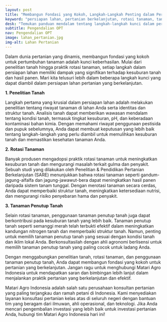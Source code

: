```yaml
---
layout: post
title: "Membangun Fondasi yang Kokoh, Langkah-Langkah Penting dalam Persiapan Lahan Pertanian yang Berkelanjutan"
keyword: "persiapan lahan, pertanian berkelanjutan, rotasi tanaman, tanaman penutup tanah, konsultan pertanian, Matari Agro Indonesia"
desk: "Temukan panduan mendalam tentang langkah-langkah kunci dalam persiapan lahan pertanian yang berkelanjutan. Dengan fokus pada penelitian tanah, rotasi tanaman, dan penggunaan tanaman penutup tanah, artikel ini akan memberikan wawasan yang berharga bagi petani yang mencari cara untuk meningkatkan kesuburan tanah dan hasil panen mereka secara alami"
subtitle: Pengendalian OPT
nav: Pengendalian OPT
image: lahan_pertanian.jpg
img-alt: Lahan Pertanian
---
```



Dalam dunia pertanian yang dinamis, membangun fondasi yang kokoh untuk pertumbuhan tanaman adalah kunci keberhasilan. Mulai dari penelitian tanah hingga praktik rotasi tanaman, setiap langkah dalam persiapan lahan memiliki dampak yang signifikan terhadap kesuburan tanah dan hasil panen. Mari kita telusuri lebih dalam beberapa langkah kunci yang dapat diambil dalam persiapan lahan pertanian yang berkelanjutan.

**1. Penelitian Tanah**

Langkah pertama yang krusial dalam persiapan lahan adalah melakukan penelitian tentang riwayat tanaman di lahan Anda serta identitas dan struktur tanah. Analisis tanah dapat memberikan wawasan mendalam tentang kondisi tanah, termasuk tingkat kesuburan, pH, dan keberadaan kontaminasi bahan kimia. Dengan memahami riwayat penggunaan pestisida dan pupuk sebelumnya, Anda dapat membuat keputusan yang lebih baik tentang langkah-langkah yang perlu diambil untuk memulihkan kesuburan tanah dan memastikan kesehatan tanaman Anda.

**2. Rotasi Tanaman**

Banyak produsen mengadopsi praktik rotasi tanaman untuk meningkatkan kesuburan tanah dan mengurangi masalah terkait gulma dan penyakit. Sebuah studi yang dilakukan oleh Penelitian & Pendidikan Pertanian Berkelanjutan (SARE) menunjukkan bahwa rotasi tanaman seperti gandum-jagung-alfalfa dan jagung-jawawut-bera dapat meningkatkan hasil panen daripada sistem tanam tunggal. Dengan merotasi tanaman secara cerdas, Anda dapat memperbaiki struktur tanah, meningkatkan ketersediaan nutrisi, dan mengurangi risiko penyebaran hama dan penyakit.

**3. Tanaman Penutup Tanah**

Selain rotasi tanaman, penggunaan tanaman penutup tanah juga dapat berkontribusi pada kesuburan tanah yang lebih baik. Tanaman penutup tanah seperti semanggi merah telah terbukti efektif dalam meningkatkan kandungan nitrogen tanah dan memperbaiki struktur tanah. Namun, penting untuk memilih tanaman penutup tanah yang sesuai dengan kondisi tanah dan iklim lokal Anda. Berkonsultasilah dengan ahli agronomi berlisensi untuk memilih tanaman penutup tanah yang paling cocok untuk ladang Anda.

Dengan menggabungkan penelitian tanah, rotasi tanaman, dan penggunaan tanaman penutup tanah, Anda dapat membangun fondasi yang kokoh untuk pertanian yang berkelanjutan. Jangan ragu untuk menghubungi Matari Agro Indonesia untuk mendapatkan saran dan bimbingan lebih lanjut dalam menjalankan praktik pertanian yang berkelanjutan dan efektif.

Matari Agro Indonesia adalah salah satu perusahaan konsultan pertanian yang paling terjangkau dan ramah petani di Indonesia. Kami menyediakan layanan konsultasi pertanian kelas atas di seluruh negeri dengan bantuan tim yang beragam dari ilmuwan, ahli operasional, dan teknologi. Jika Anda mencari pengembalian investasi yang lebih baik untuk investasi pertanian Anda, hubungi tim Matari Agro Indonesia hari ini!
